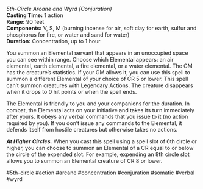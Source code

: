 *5th-Circle Arcane and Wyrd (Conjuration)*  
**Casting Time:** 1 action  
**Range:** 90 feet  
**Components:** V, S, M (burning incense for air, soft clay for earth, sulfur and phosphorus for fire, or water and sand for water)  
**Duration:** Concentration, up to 1 hour

You summon an Elemental servant that appears in an unoccupied space you can see within range. Choose which Elemental appears: an air elemental, earth elemental, a fire elemental, or a water elemental. The GM has the creature’s statistics. If your GM allows it, you can use this spell to summon a different Elemental of your choice of CR 5 or lower. This spell can’t summon creatures with Legendary Actions. The creature disappears when it drops to 0 hit points or when the spell ends.

The Elemental is friendly to you and your companions for the duration. In combat, the Elemental acts on your initiative and takes its turn immediately after yours. It obeys any verbal commands that you issue to it (no action required by you). If you don’t issue any commands to the Elemental, it defends itself from hostile creatures but otherwise takes no actions.

***At Higher Circles.*** When you cast this spell using a spell slot of 6th circle or higher, you can choose to summon an Elemental of a CR equal to or below the circle of the expended slot. For example, expending an 8th circle slot allows you to summon an Elemental creature of CR 8 or lower.

#5th-circle #action #arcane #concentration #conjuration #somatic #verbal #wyrd
